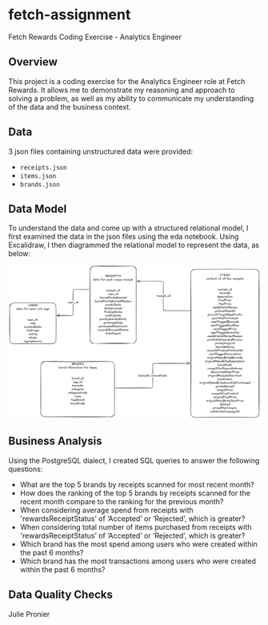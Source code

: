 # fetch-assignment
Fetch Rewards Coding Exercise - Analytics Engineer

## Overview
This project is a coding exercise for the Analytics Engineer role at Fetch Rewards.
It allows me to demonstrate my reasoning and approach to solving a problem, as well as my ability to 
communicate my understanding of the data and the business context.

## Data
3 json files containing unstructured data were provided:
- `receipts.json`
- `items.json`
- `brands.json`

## Data Model

To understand the data and come up with a structured relational model, I first examined the data in the json files using the eda notebook.
Using Excalidraw, I then diagrammed the relational model to represent the data, as below:

![Structured Data](assets/structured_data.png)

## Business Analysis

Using the PostgreSQL dialect, I created SQL queries to answer the following questions:
- What are the top 5 brands by receipts scanned for most recent month?
- How does the ranking of the top 5 brands by receipts scanned for the recent month compare to the ranking for the previous month?
- When considering average spend from receipts with 'rewardsReceiptStatus’ of ‘Accepted’ or ‘Rejected’, which is greater?
- When considering total number of items purchased from receipts with 'rewardsReceiptStatus’ of ‘Accepted’ or ‘Rejected’, which is greater?
- Which brand has the most spend among users who were created within the past 6 months?
- Which brand has the most transactions among users who were created within the past 6 months?

## Data Quality Checks




Julie Pronier
